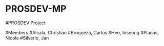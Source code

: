 # PROSDEV-MP

#PROSDEV Project

#Members
#Alcala, Christian
#Broqueza, Carlos
#Heo, Inseong
#Planas, Nicole
#Silverio, Jan
